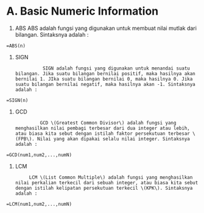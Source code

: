 # A. Basic Numeric Information

1. ABS           ABS adalah fungsi yang digunakan untuk membuat nilai mutlak dari bilangan. Sintaksnya adalah : 

```text
=ABS(n)
```

1. SIGN  

   ```text
             SIGN adalah fungsi yang digunakan untuk menandai suatu bilangan. Jika suatu bilangan bernilai positif, maka hasilnya akan bernilai 1. JIka suatu bilangan bernilai 0, maka hasilnya 0. Jika suatu bilangan bernilai negatif, maka hasilnya akan -1. Sintaksnya adalah :
   ```

```text
=SIGN(n)
```

1. GCD  

   ```text
            GCD \(Greatest Common Divisor\) adalah fungsi yang menghasilkan nilai pembagi terbesar dari dua integer atau lebih, atau biasa kita sebut dengan istilah faktor persekutuan terbesar \(FPB\). Nilai yang akan dipakai selalu nilai integer. Sintaksnya adalah :
   ```

```text
=GCD(num1,num2,...,numN)
```

1. LCM  

   ```text
        LCM \(List Common Multiple\) adalah fungsi yang menghasilkan nilai perkalian terkecil dari sebuah integer, atau biasa kita sebut dengan istilah kelipatan persekutuan terkecil \(KPK\). Sintaksnya adalah :
   ```

```text
=LCM(num1,num2,...,numN)
```

